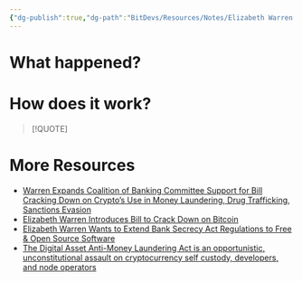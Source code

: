 ```yaml
---
{"dg-publish":true,"dg-path":"BitDevs/Resources/Notes/Elizabeth Warren expands support for Digital Asset Anti-Money Laundering Act.md","permalink":"/bit-devs/resources/notes/elizabeth-warren-expands-support-for-digital-asset-anti-money-laundering-act/","title":"Elizabeth Warren expands support for Digital Asset Anti-Money Laundering Act","tags":["bitdevs","bitcoin","regulation","privacy","surveillance"],"noteIcon":"3","created":"2023-12-12T22:04:24.605-10:00","updated":"2023-12-12T22:14:02.514-10:00"}
---
```


# What happened?



# How does it work?

> [!QUOTE] 
> 



# More Resources

- [Warren Expands Coalition of Banking Committee Support for Bill Cracking Down on Crypto’s Use in Money Laundering, Drug Trafficking, Sanctions Evasion](https://www.warren.senate.gov/newsroom/press-releases/warren-expands-coalition-of-banking-committee-support-for-bill-cracking-down-on-cryptos-use-in-money-laundering-drug-trafficking-sanctions-evasion)
- [Elizabeth Warren Introduces Bill to Crack Down on Bitcoin](https://tftc.io/elizabeth-warren-bitcoin/)
- [Elizabeth Warren Wants to Extend Bank Secrecy Act Regulations to Free & Open Source Software](https://www.nobsbitcoin.com/elizabeth-warren-wants-bank-secrecy/)
- [The Digital Asset Anti-Money Laundering Act is an opportunistic, unconstitutional assault on cryptocurrency self custody, developers, and node operators](https://www.coincenter.org/the-digital-asset-anti-money-laundering-act-is-an-opportunistic-unconstitutional-assault-on-cryptocurrency-self-custody-developers-and-node-operators/)